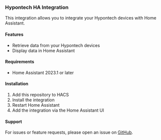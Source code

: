 ### Hypontech HA Integration

This integration allows you to integrate your Hypontech devices with Home Assistant.

#### Features

- Retrieve data from your Hypontech devices
- Display data in Home Assistant

#### Requirements

- Home Assistant 2023.1 or later

#### Installation

1. Add this repository to HACS
2. Install the integration
3. Restart Home Assistant
4. Add the integration via the Home Assistant UI

#### Support

For issues or feature requests, please open an issue on [GitHub](https://github.com/jon7119/hypontech_HA/issues).
